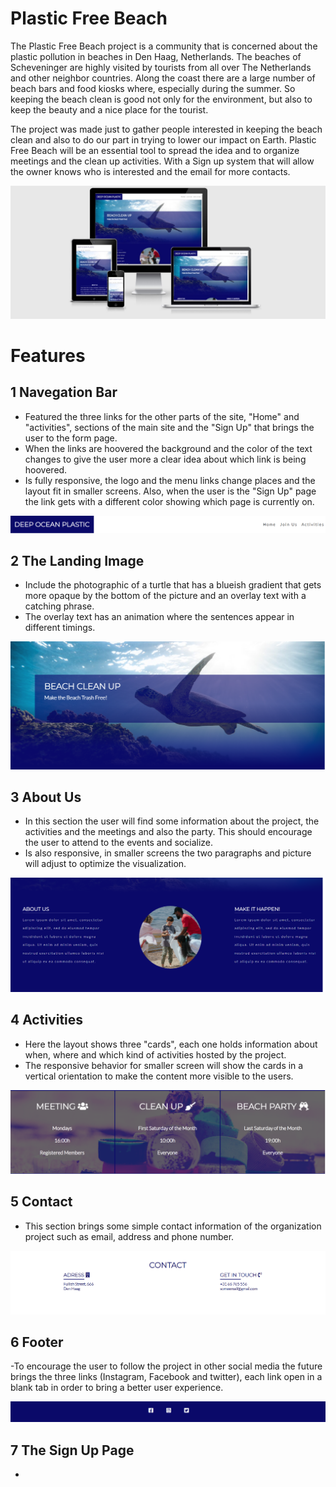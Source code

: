 # Plastic Free Beach

The Plastic Free Beach project is a community that is concerned about the plastic pollution in beaches in Den Haag, Netherlands. The beaches of Scheveninger are highly visited by tourists from all over The Netherlands and other neighbor countries. Along the coast there are a large number of beach bars and food kiosks where, especially during the summer. So keeping the beach clean is good not only for the environment, but also to keep the beauty and a nice place for the tourist.

The project was made just to gather people interested in keeping the beach clean and also to do our part in trying to lower our impact on Earth. Plastic Free Beach will be an essential tool to spread the idea and to organize meetings and the clean up activities. With a Sign up system that will allow the owner knows who is interested and the email for more contacts.

![Am I responsive ScreenShot](/assets/images/ami_screenshot1.jpg)

# Features
## 1 Navegation Bar
- Featured the three links for the other parts of the site, "Home" and "activities", sections of the main site and the "Sign Up" that brings the user to the form page.
- When the links are hoovered the background and the color of the text changes to give the user more a clear idea about which link is being hoovered.
- Is fully responsive, the logo and the menu links change places and the layout fit in smaller screens. Also, when the user is the "Sign Up" page the link gets with a different color showing which page is currently on.

![Navegation bar screenshot](/assets/images/nav_bar.png)

## 2 The Landing Image
- Include the photographic of a turtle that has a blueish gradient that gets more opaque by the bottom of the picture and an overlay text with a catching phrase.
- The overlay text has an animation where the sentences appear in different timings.

![Landing Picture](/assets/images/landing_pic.png)

## 3 About Us
- In this section the user will find some information about the project, the activities and the meetings and also the party. This should encourage the user to attend to the events and socialize.
- Is also responsive, in smaller screens the two paragraphs and picture will adjust to optimize the visualization.

![About Us screenShot](/assets/images/about_us.png)

## 4 Activities
- Here the layout shows three "cards", each one holds information about when, where and which kind of activities hosted by the project.
- The responsive behavior for smaller screen will show the cards in a vertical orientation to make the content more visible to the users.

![Activities cards](/assets/images/activities.png)

## 5 Contact
- This section brings some simple contact information of the organization project such as email, address and phone number.

![Contact info](/assets/images/contact.png)

## 6 Footer
-To encourage the user to follow the project in other social media the future brings the three links (Instagram, Facebook and twitter), each link open in a blank tab in order to bring a better user experience.

![footer with the social media links](/assets/images/footer.png)

## 7 The Sign Up Page
-



